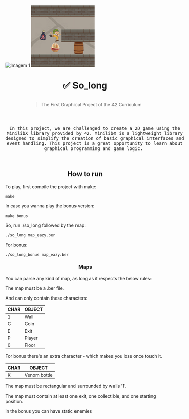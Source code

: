<!DOCTYPE html>
<html lang="en">
<head>
    <meta charset="UTF-8">
    <meta name="viewport" content="width=device-width, initial-scale=1.0">
</head>
<body>
    <div class="header-container">
        <img src="https://raw.githubusercontent.com/ayogun/42-project-badges/main/covers/cover-so_long-bonus.png" width="400" alt="Imagem 1"/>
        <img src="https://raw.githubusercontent.com/Matesant/So_long/master/assets/chaves.png" width="200" alt="Imagem 2"/>
    </div>
</body>
</html>

<div style="text-align: center;">
    <h1>✅ So_long</h1>
    <blockquote style="display: inline-block; text-align: center;">
                                       The First Graphical Project of the 42 Curriculum
    </blockquote>
    <pre style="display: inline-block; text-align: center;">

In this project, we are challenged to create a 2D game using the MinilibX library provided by 42.
MinilibX is a lightweight library designed to simplify the creation of basic graphical interfaces and event handling. 
This project is a great opportunity to learn about graphical programming and game logic.
    </pre>
</div>

<h2 align="center" id="how-does-it-work"> How to run </h2>

To play, first compile the project with make:

	make
	
In case you wanna play the bonus version:

	make bonus
	
So, run ./so_long followed by the map:
	
	./so_long map_eazy.ber	

For bonus:
	
	./so_long_bonus map_eazy.ber
	
<h3 id="maps" align="center"> Maps </h3>   

You can parse any kind of map, as long as it respects the below rules:

The map must be a .ber file.

And can only contain these characters:
    
| CHAR |	OBJECT   |
| --------- | ---------- |
| 1         |   Wall   |
| C	        | Coin |
| E	        |   Exit  |
| P         |   Player  |      
| 0         |   Floor     |
    
For bonus there's an extra character - which makes you lose once touch it.
    
| CHAR |	OBJECT   |
| --------- | ---------- |
| K         |   Venom bottle  |


The map must be rectangular and surrounded by walls '1'.

The map must contain at least one exit, one collectible, and one starting position.

in the bonus you can have static enemies

